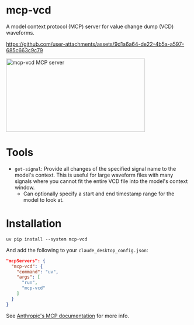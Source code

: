 # mcp-vcd

A model context protocol (MCP) server for value change dump (VCD) waveforms.

https://github.com/user-attachments/assets/9d1a6a64-de22-4b5a-a597-685c663c9c79

<a href="https://glama.ai/mcp/servers/kdvs90ijbl"><img width="380" height="200" src="https://glama.ai/mcp/servers/kdvs90ijbl/badge" alt="mcp-vcd MCP server" /></a>

# Tools

- `get-signal`: Provide all changes of the specified signal name to the model's context. This is useful for large waveform files with many signals where you cannot fit the entire VCD file into the model's context window.
  - Can optionally specify a start and end timestamp range for the model to look at.

# Installation

`uv pip install --system mcp-vcd`

And add the following to your `claude_desktop_config.json`:

```json
"mcpServers": {
  "mcp-vcd": {
    "command": "uv",
    "args": [
      "run",
      "mcp-vcd"
    ]
  }
}
```
See [Anthropic's MCP documentation](https://modelcontextprotocol.io/quickstart/user) for more info.
